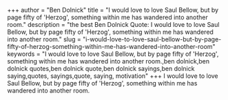 +++
author = "Ben Dolnick"
title = "I would love to love Saul Bellow, but by page fifty of 'Herzog', something within me has wandered into another room."
description = "the best Ben Dolnick Quote: I would love to love Saul Bellow, but by page fifty of 'Herzog', something within me has wandered into another room."
slug = "i-would-love-to-love-saul-bellow-but-by-page-fifty-of-herzog-something-within-me-has-wandered-into-another-room"
keywords = "I would love to love Saul Bellow, but by page fifty of 'Herzog', something within me has wandered into another room.,ben dolnick,ben dolnick quotes,ben dolnick quote,ben dolnick sayings,ben dolnick saying,quotes, sayings,quote, saying, motivation"
+++
I would love to love Saul Bellow, but by page fifty of 'Herzog', something within me has wandered into another room.
